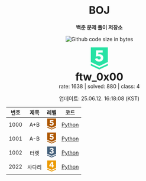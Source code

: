 <div align="center">

# BOJ

**백준 문제 풀이 저장소**

![Github code size in bytes](https://img.shields.io/github/languages/code-size/b1nknet/boj?style=flat-square)

<img style="height:60px" alt="" src="assets/tier/16.svg">

<div style="font-weight:bold;font-size:2em;">ftw_0x00</div>rate: 1638 | solved: 880 | class: 4

업데이트: 25.06.12. 16:18:08 (KST)

</div><div align="center">

| 번호 | 제목 | 레벨 | 코드 |
|:---:|:---:|:---:|:---:|
|1000|A+B| <img style="height:30px;" src="assets/tier/1.svg"> |[Python](./1xxx/1000.py)|
|1001|A-B| <img style="height:30px;" src="assets/tier/1.svg"> |[Python](./1xxx/1001.py)|
|1002|터렛| <img style="height:30px;" src="assets/tier/8.svg"> |[Python](./1xxx/1002.py)|
|2022|사다리| <img style="height:30px;" src="assets/tier/12.svg"> |[Python](./2xxx/2022.py)|

</div>